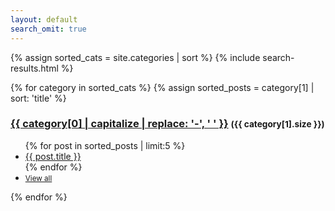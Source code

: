```yaml
---
layout: default
search_omit: true
---
```


{% assign sorted_cats = site.categories | sort %}
{% include search-results.html %}

<div id="content-container">
  <div class="row">
  {% for category in sorted_cats %}
    {% assign sorted_posts = category[1] | sort: 'title' %}
    <div class="col-md-6">
      <h3 id="{{category[0] | uri_escape | downcase }}"><a href="{{ site.baseurl}}/{{ category[0] }}/">{{ category[0] | capitalize | replace: '-', ' ' }}</a> <small>({{ category[1].size }})</small></h3>
      <ul class="page-title-list">
        {% for post in sorted_posts | limit:5 %}
        <li><a href="{{ site.baseurl }}{{ post.url }}">{{ post.title }}</a></li>
        {% endfor %}
        <li class="view-all"><a href="{{ site.baseurl}}/{{ category[0] }}/"><small>View all</small></a></li>
      </ul>
    </div>
  {% endfor %}
  </div>
</div>